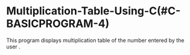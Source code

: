 # Multiplication-Table-Using-C(#C-BASICPROGRAM-4)
This program displays multiplication table of the number entered by the user .
